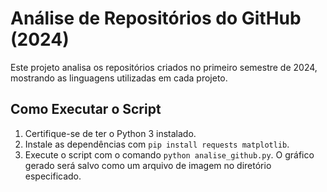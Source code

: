 # Análise de Repositórios do GitHub (2024)
Este projeto analisa os repositórios criados no primeiro semestre de 2024, mostrando as linguagens utilizadas em cada projeto.
## Como Executar o Script
1. Certifique-se de ter o Python 3 instalado.
2. Instale as dependências com `pip install requests matplotlib`.
3. Execute o script com o comando `python analise_github.py`.
O gráfico gerado será salvo como um arquivo de imagem no diretório especificado.
